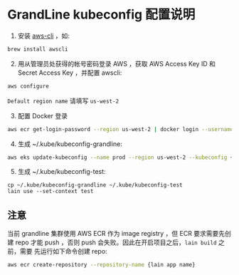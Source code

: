 # GrandLine kubeconfig 配置说明

1. 安装 [aws-cli](https://aws.amazon.com/cli/) ，如:

```sh
brew install awscli
```

2. 用从管理员处获得的帐号密码登录 AWS ，获取 AWS Access Key ID 和 Secret Access Key ，并配置 awscli:

```sh
aws configure
```

`Default region name` 请填写 `us-west-2`

3. 配置 Docker 登录

```sh
aws ecr get-login-password --region us-west-2 | docker login --username AWS --password-stdin 625766999175.dkr.ecr.us-west-2.amazonaws.com
```

4. 生成 ~/.kube/kubeconfig-grandline:

```sh
aws eks update-kubeconfig --name prod --region us-west-2 --kubeconfig ~/.kube/kubeconfig-grandline
```

5. 生成 ~/.kube/kubeconfig-test:

```
cp ~/.kube/kubeconfig-grandline ~/.kube/kubeconfig-test
lain use --set-context test
```

## 注意

当前 grandline 集群使用 AWS ECR 作为 image registry ，但 ECR 要求需要先创建
repo 才能 push ，否则 push 会失败。因此在开启项目之后，`lain build` 之前，需要
先运行如下命令创建 repo:

```sh
aws ecr create-repository --repository-name {lain app name}
```
